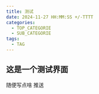 ```yaml
---
title: 测试
date: 2024-11-27 HH:MM:SS +/-TTTT
categories:
  - TOP_CATEGORIE
  - SUB_CATEGORIE
tags:
  - TAG
---
```


## 这是一个测试界面

随便写点啥
推送
